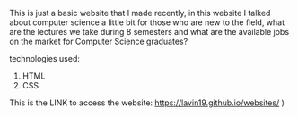 This is just a basic website that I made recently, in this website I talked about computer science a little bit for those who are new to the field, 
what are the lectures we take during 8 semesters and what are the available jobs on the market for Computer Science graduates? 

technologies used:
1. HTML
2. CSS

This is the LINK to access the website: https://lavin19.github.io/websites/
)
